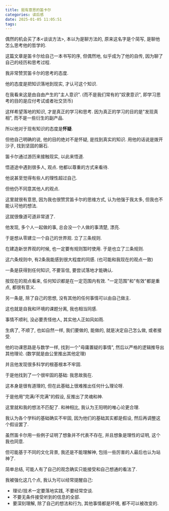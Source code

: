 ```yaml
---
title: 挺有意思的笛卡尔
categories: 读后感
date: 2025-01-05 11:05:51
tags:
---
```

偶然的机会买了本<谈谈方法>, 本以为是聊方法的, 原来这名字是个简写, 是聊他怎么思考他的哲学的.

<!--more-->

这篇文章是笛卡尔给自己一本书写的序, 但偶然地, 似乎成为了他的自传, 因为聊了自己的经历和思考过程.



我非常赞赏笛卡尔的思考的态度.

他的态度是把知识落地到现实, 才认可这个知识.

在我看来这是由自由产生的"主人意识". (而不是我们常有的"奴隶意识", 即学习思考的目的是应付考试或者社交货币)

这样希望落地的知识, 才是真正的学习和思考. 因为真正的学习的目的是"发现真相", 而不是一些衍生的副产品.

所以他对于现有知识的态度是**怀疑**.

但他自己明确的说, 他的目的绝对不是怀疑, 是找到真实的知识. 用他的话说是拨开沙子, 找到坚固的磐石.



笛卡尔通过游历来接触现实, 以此来悟道.

悟道途中遇到很多人, 观点. 他都以尊重的方式来看待.

他说甚至觉得有些人的理性超过自己.

但他仍不同意其他人的观点.

这里就很有意思, 因为我也很赞赏笛卡尔的思维方式, 认为他强于我太多, 但我也不能认可他的想法.

这就很像道可道非常道了.



他发现, 多个人一起做的事, 总会没一个人做的事清楚, 漂亮.

于是想从零建立一个自己的世界观. 立了三条规则.

在建造新世界观的时候, 也一定要有规则暂时使用. 于是也立了三条规则.

这六条规则中, 有2条我能感到很大程度的同感. (也可能和我现在的观点一致)

一条是获得到任何知识, 不要盲信, 要尝试落地才能确认.

按现在的观点看来, 任何知识都是在一定范围内有效. "一定范围"和"有效"都是重点, 都很有意义.

另一条是, 除了自己的思想, 没有其他的任何事情可以由自己做主.

这也就是自我和环境的课题分离, 我也相当同感.

事情不顺利, 没必要责怪他人, 其实他人正如风如雨.

生病了, 不顺了, 也如自然一样, 我们要做的, 能做的, 就是决定自己怎么做, 或者接受.



他的功课思路是与数学一样, 找到一个"毋庸置疑的事情", 然后以严格的逻辑推导出其他理论. (数学就是由公里推出其他定理)

并且他发现很多科学的根基根本不牢固.

于是他找到了一个很牢固的基础: 我思故我在.

这本身是很有道理的, 但在此基础上很难推出任何什么理论呀.

于是他用"完满/不完满"的假设, 反推出了灵魂和神.

这里就和我的想法不匹配了. 和神相比, 我认为王阳明的唯心论更合理.

我认为各个学科的基础确实不牢固, 因为他们的基础其实都是假设, 然后再调整这个假设罢了.

虽然笛卡尔用一些例子证明了想象并不代表不存在, 并且想象是理性的证明, 这个我也同意.

但可能基于不同的文化背景, 我还是不能理解神, 包括一些厉害的人最后也认为站神了.



简单总结, 可能人有了自己的观念确实只能接受和自己想通的看法了.

我被强化这几个点, 我认为可以经常提醒自己:

+ 理论/技术一定要落地实践, 不要经常空谈.
+ 不要无条件接受听到的信息的全部.
+ 要深刻理解, 除了自己的想法和行为, 其他事情都是环境, 都不可以被改变的.
